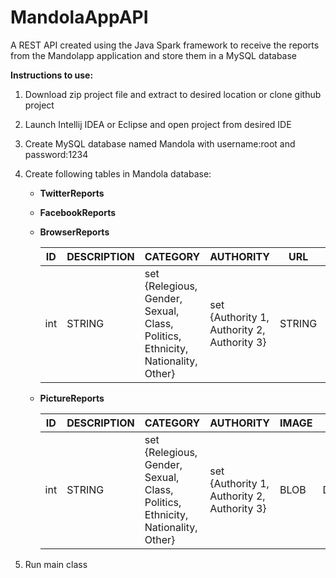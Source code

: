 # MandolaAppAPI
A REST API created using the Java Spark framework to receive the reports from the Mandolapp application and store them in a MySQL database




**Instructions to use:**

1. Download zip project file and extract to desired location or clone github project
1. Launch Intellij IDEA or Eclipse and open project from desired IDE
1. Create MySQL database named Mandola with username:root and password:1234
1. Create following tables in Mandola database:
    * **TwitterReports**
    * **FacebookReports**
    * **BrowserReports**

       ID | DESCRIPTION | CATEGORY | AUTHORITY | URL | DATE
      ------------ | ------------- | ------------ | ------------- | ------------ | ------------
      int | STRING | set {Relegious, Gender, Sexual, Class, Politics, Ethnicity, Nationality, Other} | set {Authority 1, Authority 2, Authority 3} | STRING | DATETIME   
    
    
   * **PictureReports**
        
    
       ID | DESCRIPTION | CATEGORY | AUTHORITY | IMAGE | DATE
      ------------ | ------------- | ------------ | ------------- | ------------ | ------------
      int | STRING | set {Relegious, Gender, Sexual, Class, Politics, Ethnicity, Nationality, Other} | set {Authority 1, Authority 2, Authority 3} | BLOB | DATETIME
      
      
 1. Run main class
